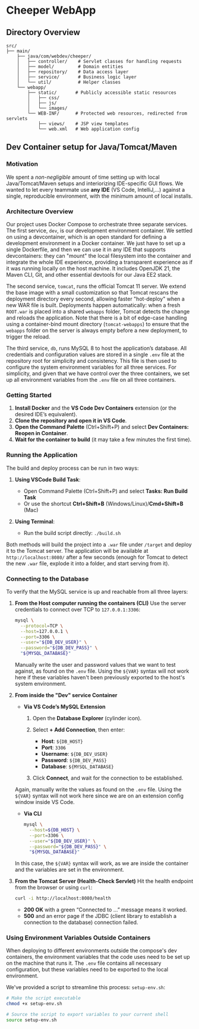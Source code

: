 # Cheeper WebApp

## Directory Overview

```
src/
├── main/
    ├── java/com/webdev/cheeper/
    │   ├── controller/    # Servlet classes for handling requests
    │   ├── model/         # Domain entities
    │   ├── repository/    # Data access layer
    │   ├── service/       # Business logic layer
    │   └── util/          # Helper classes
    └── webapp/
        ├── static/       # Publicly accessible static resources
        │   ├── css/
        │   ├── js/
        │   └── images/
        └── WEB-INF/      # Protected web resources, redirected from servlets
            ├── views/    # JSP view templates
            └── web.xml   # Web application config
```

## Dev Container setup for Java/Tomcat/Maven

### Motivation
We spent a *non-negligible* amount of time setting up with local Java/Tomcat/Maven setups and interiorizing IDE-specific GUI flows. We wanted to let every teammate use **any IDE** (VS Code, IntelliJ,...) against a single, reproducible environment, with the minimum amount of local installs.

### Architecture Overview
Our project uses Docker Compose to orchestrate three separate services. The first service, `dev`, is our development environment container. We settled on using a devcontainer, which is an open standard for defining a development environment in a Docker container. We just have to set up a single Dockerfile, and then we can use it in any IDE that supports devcontainers: they can "mount" the local filesystem into the container and integrate the whole IDE experience, providing a transparent experience as if it was running locally on the host machine. It includes OpenJDK 21, the Maven CLI, Git, and other essential devtools for our Java EE2 stack.

The second service, `tomcat`, runs the official Tomcat 11 server. We extend the base image with a small customization so that Tomcat rescans the deployment directory every second, allowing faster "hot-deploy" when a new WAR file is built. Deployments happen automatically: when a fresh `ROOT.war` is placed into a shared `webapps` folder, Tomcat detects the change and reloads the application. Note that there is a bit of edge-case handling using a container-bind mount directory (`tomcat-webapps`) to ensure that the `webapps` folder on the server is always empty before a new deployment, to trigger the reload.

The third service, `db`, runs MySQL 8 to host the application’s database. All credentials and configuration values are stored in a single `.env` file at the repository root for simplicity and consistency. This file is then used to configure the system environment variables for all three services. For simplicity, and given that we have control over the three containers, we set up all environment variables from the `.env` file on all three containers.

### Getting Started

1. **Install Docker** and the **VS Code Dev Containers** extension (or the desired IDE’s equivalent).  
2. **Clone the repository and open it in VS Code**.
3. **Open the Command Palette** (Ctrl+Shift+P) and select **Dev Containers: Reopen in Container**.
4. **Wait for the container to build** (it may take a few minutes the first time).

### Running the Application

The build and deploy process can be run in two ways:

1. **Using VSCode Build Task**: 
   - Open Command Palette (Ctrl+Shift+P) and select **Tasks: Run Build Task**
   - Or use the shortcut **Ctrl+Shift+B** (Windows/Linux)/**Cmd+Shift+B** (Mac)

2. **Using Terminal**:
   - Run the build script directly: `./build.sh`

Both methods will build the project into a `.war` file under `/target` and deploy it to the Tomcat server. The application will be available at `http://localhost:8080/` after a few seconds (enough for Tomcat to detect the new `.war` file, explode it into a folder, and start serving from it).

### Connecting to the Database

To verify that the MySQL service is up and reachable from all three layers:

1. **From the Host computer running the containers (CLI)**
   Use the server credentials to connect over TCP to `127.0.0.1:3306`:

   ```bash
   mysql \
     --protocol=TCP \
     --host=127.0.0.1 \
     --port=3306 \
     --user="${DB_DEV_USER}" \
     --password="${DB_DEV_PASS}" \
     "${MYSQL_DATABASE}"
   ```

   Manually write the user and password values that we want to test against, as found on the `.env` file. Using the `${VAR}` syntax will not work here if these variables haven't been previously exported to the host's system environment.

2. **From inside the "Dev" service Container**

   * **Via VS Code’s MySQL Extension**

     1. Open the **Database Explorer** (cylinder icon).
     2. Select **+ Add Connection**, then enter:

        * **Host**: `${DB_HOST}`
        * **Port**: `3306`
        * **Username**: `${DB_DEV_USER}`
        * **Password**: `${DB_DEV_PASS}`
        * **Database**: `${MYSQL_DATABASE}`
     3. Click **Connect**, and wait for the connection to be established.

    Again, manually write the values as found on the `.env` file. Using the `${VAR}` syntax will not work here since we are on an extension config window inside VS Code.

   * **Via CLI**

     ```bash
     mysql \
       --host=${DB_HOST} \
       --port=3306 \
       --user="${DB_DEV_USER}" \
       --password="${DB_DEV_PASS}" \
       "${MYSQL_DATABASE}"
     ```
    
    In this case, the `${VAR}` syntax will work, as we are inside the container and the variables are set in the environment.

3. **From the Tomcat Server (Health-Check Servlet)**
   Hit the health endpoint from the browser or using `curl`:

   ```bash
   curl -i http://localhost:8080/health
   ```

   * **200 OK** with a green “Connected to …” message means it worked.
   * **500** and an error page if the JDBC (client library to establish a connection to the database) connection failed.

### Using Environment Variables Outside Containers

When deploying to different environments outside the compose's dev containers, the environment variables that the code uses need to be set up on the machine that runs it. The `.env` file contains all necessary configuration, but these variables need to be exported to the local environment.

We've provided a script to streamline this process: `setup-env.sh`:

```bash
# Make the script executable
chmod +x setup-env.sh

# Source the script to export variables to your current shell
source setup-env.sh
```
